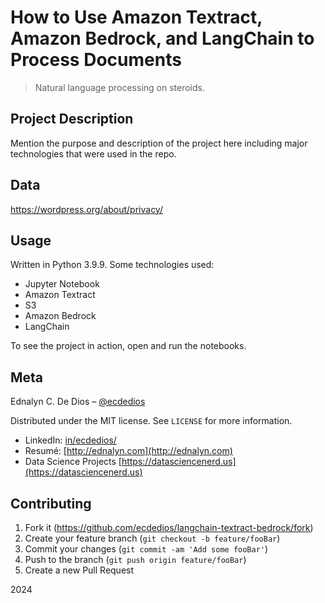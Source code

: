 # How to Use Amazon Textract, Amazon Bedrock, and LangChain to Process Documents

> Natural language processing on steroids.

## Project Description

Mention the purpose and description of the project here including major technologies that were used in the repo.

## Data

https://wordpress.org/about/privacy/

## Usage

Written in Python 3.9.9. Some technologies used:

- Jupyter Notebook
- Amazon Textract
- S3
- Amazon Bedrock
- LangChain

To see the project in action, open and run the notebooks.

## Meta

Ednalyn C. De Dios – [@ecdedios](https://github.com/ecdedios)

Distributed under the MIT license. See `LICENSE` for more information.

- LinkedIn: [in/ecdedios/](https://www.linkedin.com/in/ecdedios/)
- Resumé: [http://ednalyn.com](http://ednalyn.com)
- Data Science Projects [https://datasciencenerd.us](https://datasciencenerd.us)

## Contributing

1. Fork it (<https://github.com/ecdedios/langchain-textract-bedrock/fork>)
2. Create your feature branch (`git checkout -b feature/fooBar`)
3. Commit your changes (`git commit -am 'Add some fooBar'`)
4. Push to the branch (`git push origin feature/fooBar`)
5. Create a new Pull Request

2024
